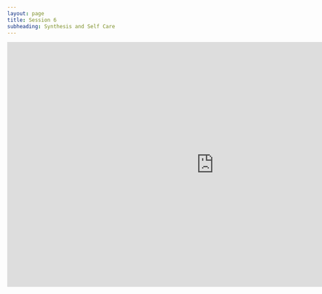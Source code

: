 ```yaml
---
layout: page
title: Session 6
subheading: Synthesis and Self Care
---
```


<iframe src="https://docs.google.com/presentation/d/e/2PACX-1vSRjYSEt3EHS-KVRMu42hOmY0552qluaTcY_A7dLqXNMUTL1skw95us9y_hNURO2HhhOvGKUGC5xR6u/embed?start=false&loop=false&delayms=3000" frameborder="0" width="960" height="569" allowfullscreen="true" mozallowfullscreen="true" webkitallowfullscreen="true"></iframe>
